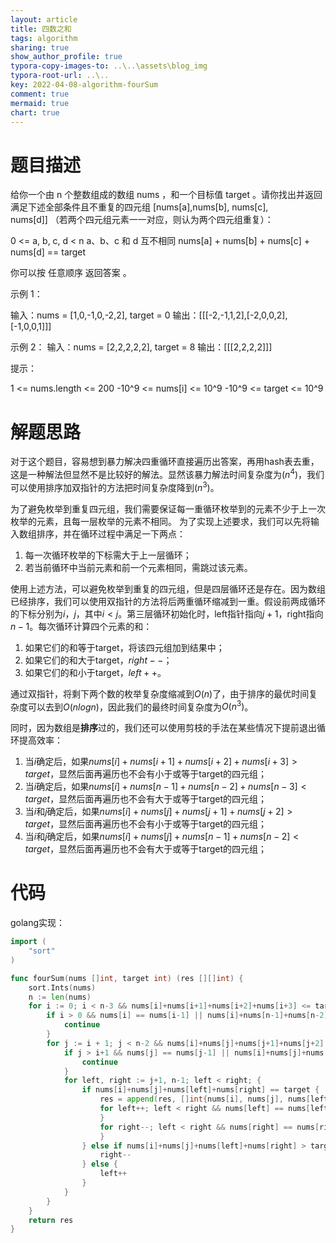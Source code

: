 ```yaml
---
layout: article
title: 四数之和
tags: algorithm
sharing: true
show_author_profile: true
typora-copy-images-to: ..\..\assets\blog_img
typora-root-url: ..\..
key: 2022-04-08-algorithm-fourSum
comment: true
mermaid: true
chart: true
---
```


# 题目描述

给你一个由 n 个整数组成的数组 nums ，和一个目标值 target 。请你找出并返回满足下述全部条件且不重复的四元组 [nums[a],nums[b], nums[c], nums[d]] （若两个四元组元素一一对应，则认为两个四元组重复）：

0 <= a, b, c, d < n
a、b、c 和 d 互不相同
nums[a] + nums[b] + nums[c] + nums[d] == target

你可以按 任意顺序 返回答案 。

示例 1：

输入：nums = [1,0,-1,0,-2,2], target = 0
输出：[[[-2,-1,1,2],[-2,0,0,2],[-1,0,0,1]]]

示例 2：
输入：nums = [2,2,2,2,2], target = 8
输出：[[[2,2,2,2]]]

提示：

1 <= nums.length <= 200
-10^9 <= nums[i] <= 10^9
-10^9 <= target <= 10^9

# 解题思路

对于这个题目，容易想到暴力解决四重循环直接遍历出答案，再用hash表去重，这是一种解法但显然不是比较好的解法。显然该暴力解法时间复杂度为$(n^4)$，我们可以使用排序加双指针的方法把时间复杂度降到$(n^3)$。

为了避免枚举到重复四元组，我们需要保证每一重循环枚举到的元素不少于上一次枚举的元素，且每一层枚举的元素不相同。
为了实现上述要求，我们可以先将输入数组排序，并在循环过程中满足一下两点：
1. 每一次循环枚举的下标需大于上一层循环；
2. 若当前循环中当前元素和前一个元素相同，需跳过该元素。

使用上述方法，可以避免枚举到重复的四元组，但是四层循环还是存在。因为数组已经排序，我们可以使用双指针的方法将后两重循环缩减到一重。假设前两成循环的下标分别为$i$，$j$，其中$i<j$。第三层循环初始化时，left指针指向$j+1$，right指向$n-1$。每次循环计算四个元素的和：
1. 如果它们的和等于target，将该四元组加到结果中；
2. 如果它们的和大于target，$right--$；
3. 如果它们的和小于target，$left++$。

通过双指针，将剩下两个数的枚举复杂度缩减到$O(n)$了，由于排序的最优时间复杂度可以去到$O(nlogn)$，因此我们的最终时间复杂度为$O(n^3)$。

同时，因为数组是**排序**过的，我们还可以使用剪枝的手法在某些情况下提前退出循环提高效率：
1. 当$i$确定后，如果$nums[i]+nums[i+1]+nums[i+2]+nums[i+3]>target$，显然后面再遍历也不会有小于或等于target的四元组；
2. 当$i$确定后，如果$nums[i]+nums[n-1]+nums[n-2]+nums[n-3]<target$，显然后面再遍历也不会有大于或等于target的四元组；
3. 当$i$和$j$确定后，如果$nums[i]+nums[j]+nums[j+1]+nums[j+2]>target$，显然后面再遍历也不会有小于或等于target的四元组；
4. 当$i$和$j$确定后，如果$nums[i]+nums[j]+nums[n-1]+nums[n-2]<target$，显然后面再遍历也不会有大于或等于target的四元组；

# 代码

golang实现：
```go
import (
	"sort"
)

func fourSum(nums []int, target int) (res [][]int) {
	sort.Ints(nums)
	n := len(nums)
	for i := 0; i < n-3 && nums[i]+nums[i+1]+nums[i+2]+nums[i+3] <= target; i++ { // 跳过相同元素 && 剪枝
		if i > 0 && nums[i] == nums[i-1] || nums[i]+nums[n-1]+nums[n-2]+nums[n-3] < target { // 跳过相同元素 && 剪枝
			continue
		}
		for j := i + 1; j < n-2 && nums[i]+nums[j]+nums[j+1]+nums[j+2] <= target; j++ { // && 剪枝
			if j > i+1 && nums[j] == nums[j-1] || nums[i]+nums[j]+nums[n-1]+nums[n-2] < target { // 跳过相同元素 && 剪枝
				continue
			}
			for left, right := j+1, n-1; left < right; {
				if nums[i]+nums[j]+nums[left]+nums[right] == target {
					res = append(res, []int{nums[i], nums[j], nums[left], nums[right]})
					for left++; left < right && nums[left] == nums[left-1]; left++ { // 跳过相同元素
					}
					for right--; left < right && nums[right] == nums[right+1]; right-- { // 跳过相同元素
					}
				} else if nums[i]+nums[j]+nums[left]+nums[right] > target {
					right--
				} else {
					left++
				}
			}
		}
	}
	return res
}
```
